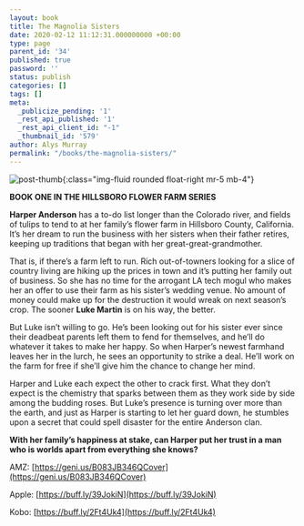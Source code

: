 ```yaml
---
layout: book
title: The Magnolia Sisters
date: 2020-02-12 11:12:31.000000000 +00:00
type: page
parent_id: '34'
published: true
password: ''
status: publish
categories: []
tags: []
meta:
  _publicize_pending: '1'
  _rest_api_published: '1'
  _rest_api_client_id: "-1"
  _thumbnail_id: '579'
author: Alys Murray
permalink: "/books/the-magnolia-sisters/"
---
```

![post-thumb]({{site.baseurl}}/assets/images/portfolio/magnolia_sisters.jpg){:class="img-fluid rounded float-right mr-5 mb-4"}

**BOOK ONE IN THE HILLSBORO FLOWER FARM SERIES**

**Harper Anderson** has a to-do list longer than the Colorado river, and fields of tulips to tend to at her family’s flower farm in Hillsboro County, California. It’s her dream to run the business with her sisters when their father retires, keeping up traditions that began with her great-great-grandmother.

That is, if there’s a farm left to run. Rich out-of-towners looking for a slice of country living are hiking up the prices in town and it’s putting her family out of business. So she has no time for the arrogant LA tech mogul who makes her an offer to use their farm as his sister’s wedding venue. No amount of money could make up for the destruction it would wreak on next season’s crop. The sooner **Luke Martin** is on his way, the better.

But Luke isn’t willing to go. He’s been looking out for his sister ever since their deadbeat parents left them to fend for themselves, and he’ll do whatever it takes to make her happy. So when Harper’s newest farmhand leaves her in the lurch, he sees an opportunity to strike a deal. He’ll work on the farm for free if she’ll give him the chance to change her mind.

Harper and Luke each expect the other to crack first. What they don’t expect is the chemistry that sparks between them as they work side by side among the budding roses. But Luke’s presence is turning over more than the earth, and just as Harper is starting to let her guard down, he stumbles upon a secret that could spell disaster for the entire Anderson clan.

**With her family’s happiness at stake, can Harper put her trust in a man who is worlds apart from everything she knows?**

AMZ: [https://geni.us/B083JB346QCover](https://geni.us/B083JB346QCover)

Apple: [https://buff.ly/39JokiN](https://buff.ly/39JokiN)

Kobo: [https://buff.ly/2Ft4Uk4](https://buff.ly/2Ft4Uk4)